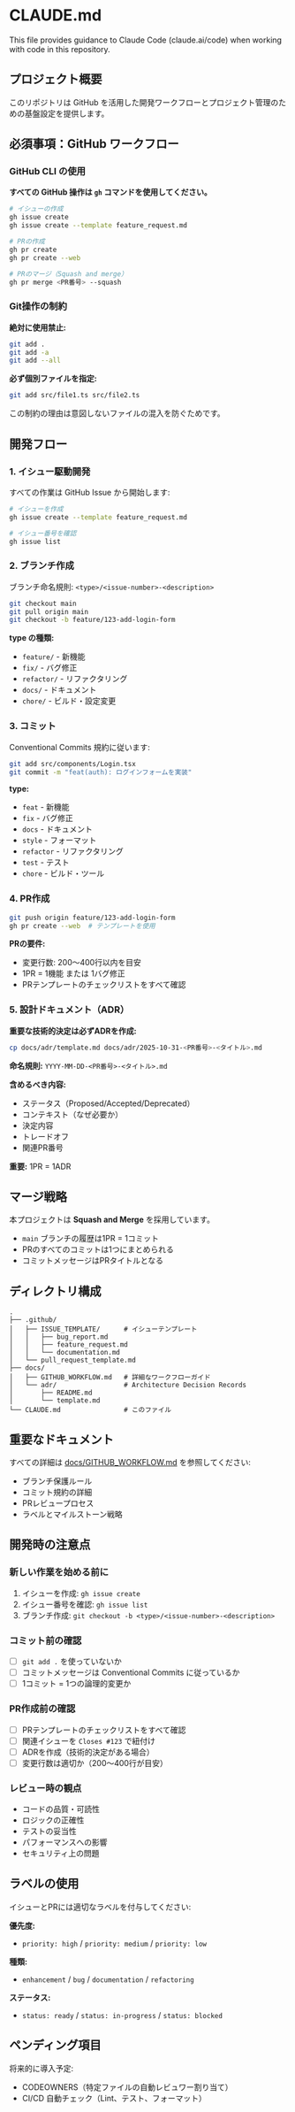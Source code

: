 # CLAUDE.md

This file provides guidance to Claude Code (claude.ai/code) when working with code in this repository.

## プロジェクト概要

このリポジトリは GitHub を活用した開発ワークフローとプロジェクト管理のための基盤設定を提供します。

## 必須事項：GitHub ワークフロー

### GitHub CLI の使用

**すべての GitHub 操作は `gh` コマンドを使用してください。**

```bash
# イシューの作成
gh issue create
gh issue create --template feature_request.md

# PRの作成
gh pr create
gh pr create --web

# PRのマージ（Squash and merge）
gh pr merge <PR番号> --squash
```

### Git操作の制約

**絶対に使用禁止:**
```bash
git add .
git add -a
git add --all
```

**必ず個別ファイルを指定:**
```bash
git add src/file1.ts src/file2.ts
```

この制約の理由は意図しないファイルの混入を防ぐためです。

## 開発フロー

### 1. イシュー駆動開発

すべての作業は GitHub Issue から開始します:

```bash
# イシューを作成
gh issue create --template feature_request.md

# イシュー番号を確認
gh issue list
```

### 2. ブランチ作成

ブランチ命名規則: `<type>/<issue-number>-<description>`

```bash
git checkout main
git pull origin main
git checkout -b feature/123-add-login-form
```

**type の種類:**
- `feature/` - 新機能
- `fix/` - バグ修正
- `refactor/` - リファクタリング
- `docs/` - ドキュメント
- `chore/` - ビルド・設定変更

### 3. コミット

Conventional Commits 規約に従います:

```bash
git add src/components/Login.tsx
git commit -m "feat(auth): ログインフォームを実装"
```

**type:**
- `feat` - 新機能
- `fix` - バグ修正
- `docs` - ドキュメント
- `style` - フォーマット
- `refactor` - リファクタリング
- `test` - テスト
- `chore` - ビルド・ツール

### 4. PR作成

```bash
git push origin feature/123-add-login-form
gh pr create --web  # テンプレートを使用
```

**PRの要件:**
- 変更行数: 200〜400行以内を目安
- 1PR = 1機能 または 1バグ修正
- PRテンプレートのチェックリストをすべて確認

### 5. 設計ドキュメント（ADR）

**重要な技術的決定は必ずADRを作成:**

```bash
cp docs/adr/template.md docs/adr/2025-10-31-<PR番号>-<タイトル>.md
```

**命名規則:** `YYYY-MM-DD-<PR番号>-<タイトル>.md`

**含めるべき内容:**
- ステータス（Proposed/Accepted/Deprecated）
- コンテキスト（なぜ必要か）
- 決定内容
- トレードオフ
- 関連PR番号

**重要:** 1PR = 1ADR

## マージ戦略

本プロジェクトは **Squash and Merge** を採用しています。

- `main` ブランチの履歴は1PR = 1コミット
- PRのすべてのコミットは1つにまとめられる
- コミットメッセージはPRタイトルとなる

## ディレクトリ構成

```
.
├── .github/
│   ├── ISSUE_TEMPLATE/      # イシューテンプレート
│   │   ├── bug_report.md
│   │   ├── feature_request.md
│   │   └── documentation.md
│   └── pull_request_template.md
├── docs/
│   ├── GITHUB_WORKFLOW.md   # 詳細なワークフローガイド
│   └── adr/                 # Architecture Decision Records
│       ├── README.md
│       └── template.md
└── CLAUDE.md                # このファイル
```

## 重要なドキュメント

すべての詳細は [docs/GITHUB_WORKFLOW.md](docs/GITHUB_WORKFLOW.md) を参照してください:

- ブランチ保護ルール
- コミット規約の詳細
- PRレビュープロセス
- ラベルとマイルストーン戦略

## 開発時の注意点

### 新しい作業を始める前に

1. イシューを作成: `gh issue create`
2. イシュー番号を確認: `gh issue list`
3. ブランチ作成: `git checkout -b <type>/<issue-number>-<description>`

### コミット前の確認

- [ ] `git add .` を使っていないか
- [ ] コミットメッセージは Conventional Commits に従っているか
- [ ] 1コミット = 1つの論理的変更か

### PR作成前の確認

- [ ] PRテンプレートのチェックリストをすべて確認
- [ ] 関連イシューを `Closes #123` で紐付け
- [ ] ADRを作成（技術的決定がある場合）
- [ ] 変更行数は適切か（200〜400行が目安）

### レビュー時の観点

- コードの品質・可読性
- ロジックの正確性
- テストの妥当性
- パフォーマンスへの影響
- セキュリティ上の問題

## ラベルの使用

イシューとPRには適切なラベルを付与してください:

**優先度:**
- `priority: high` / `priority: medium` / `priority: low`

**種類:**
- `enhancement` / `bug` / `documentation` / `refactoring`

**ステータス:**
- `status: ready` / `status: in-progress` / `status: blocked`

## ペンディング項目

将来的に導入予定:
- CODEOWNERS（特定ファイルの自動レビュワー割り当て）
- CI/CD 自動チェック（Lint、テスト、フォーマット）

